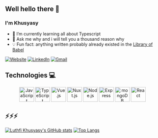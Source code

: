 ## Well hello there 👋

### I'm Khusyasy

- 🌱 I’m currently learning all about Typescript
- 💬 Ask me why and i will tell you a thousand reason why
- 💡 Fun fact: anything written probably already existed in the [Library of Babel](https://libraryofbabel.info/)

[![Website](https://img.shields.io/badge/website-%23114d92?style=for-the-badge)](https://www.khusyasy.com/)
[![LinkedIn](https://img.shields.io/badge/linkedin-%230077B5.svg?style=for-the-badge&logo=linkedin&logoColor=white)](https://www.linkedin.com/in/khusyasy/)
[![Gmail](https://img.shields.io/badge/gmail-D14836?style=for-the-badge&logo=gmail&logoColor=white)](mailto:luthfik.job@gmail.com)

## Technologies 💻

<div align="center">
  <img width="48" src="https://user-images.githubusercontent.com/25181517/117447155-6a868a00-af3d-11eb-9cfe-245df15c9f3f.png" alt="JavaScript" title="JavaScript"/>
  <img width="48" src="https://user-images.githubusercontent.com/25181517/183890598-19a0ac2d-e88a-4005-a8df-1ee36782fde1.png" alt="TypeScript" title="TypeScript"/>
  <img width="48" src="https://user-images.githubusercontent.com/25181517/117448124-a2da9800-af3e-11eb-85d2-bd1b69b65603.png" alt="Vue.js" title="Vue.js"/>
  <img width="48" src="https://github.com/marwin1991/profile-technology-icons/assets/136815194/ebd92b15-970a-45b8-8c4c-0ecf69b17cdc" alt="Nuxt.js" title="Nuxt.js"/>
  <img width="48" src="https://user-images.githubusercontent.com/25181517/183568594-85e280a7-0d7e-4d1a-9028-c8c2209e073c.png" alt="Node.js" title="Node.js"/>
  <img width="48" src="https://user-images.githubusercontent.com/25181517/183859966-a3462d8d-1bc7-4880-b353-e2cbed900ed6.png" alt="Express" title="Express"/>
  <img width="48" src="https://user-images.githubusercontent.com/25181517/182884177-d48a8579-2cd0-447a-b9a6-ffc7cb02560e.png" alt="mongoDB" title="mongoDB"/>
  <img width="48" src="https://user-images.githubusercontent.com/25181517/183897015-94a058a6-b86e-4e42-a37f-bf92061753e5.png" alt="React" title="React"/>
</div>

## ⚡⚡⚡

[![Luthfi Khusyasy's GitHub stats](https://github-readme-stats.vercel.app/api?username=khusyasy&count_private=true&theme=vue-dark)](https://github.com/anuraghazra/github-readme-stats)
[![Top Langs](https://github-readme-stats.vercel.app/api/top-langs/?username=khusyasy&count_private=true&theme=vue-dark&hide=html,php,blade&layout=compact)](https://github.com/anuraghazra/github-readme-stats)

